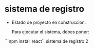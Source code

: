 <h1>sistema de registro</h1>

- Estado de proyecto en construcción.

  Para ejecutar el sistema, debes poner:
  
 ```npm install react`` 
sistema de registro 2

